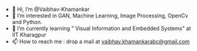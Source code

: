 - 👋 Hi, I’m @Vaibhav-Khamankar
- 👀 I’m interested in GAN, Machine Learning, Image Processing, OpenCv and Python.
- 🌱 I’m currently learning " Visual Information and Embedded Systems" at IIT Kharagpur 
- 📫 How to reach me : drop a mail at vaibhav.khamankarabc@gmail.com

<!---
Vaibhav-Khamankar/Vaibhav-Khamankar is a ✨ special ✨ repository because its `README.md` (this file) appears on your GitHub profile.
You can click the Preview link to take a look at your changes.
--->
